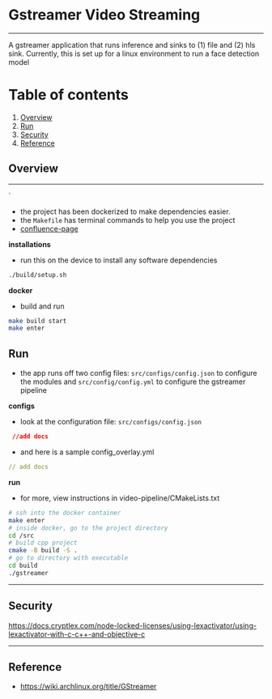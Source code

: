 

# Gstreamer Video Streaming

---

A gstreamer application that runs inference and sinks to (1) file and (2) hls sink.
Currently, this is set up for a linux environment to run a face detection model


# Table of contents

1. [Overview](#Overview)
2. [Run](#Run)
3. [Security](#Security)
4. [Reference](#Reference)

<a name="Overview"></a>
## Overview

---
`
- the project has been dockerized to make dependencies easier.
- the `Makefile` has terminal commands to help you use the project
- [confluence-page](https://focusbug.atlassian.net/wiki/spaces/SPYD/pages/4030589)

__installations__

- run this on the device to install any software dependencies

```bash
./build/setup.sh
```

__docker__

- build and run

```bash
make build start
make enter
```

<a name="Run"></a>
## Run

- the app runs off two config files: `src/configs/config.json` to configure the modules and `src/config/config.yml` to configure the gstreamer pipeline


__configs__

- look at the configuration file: `src/configs/config.json`

```json
 //add docs
```

- and here is a sample config_overlay.yml

```yaml
// add docs
```

__run__


- for more, view instructions in video-pipeline/CMakeLists.txt

```bash
# ssh into the docker container
make enter
# inside docker, go to the project directory
cd /src
# build cpp project
cmake -B build -S .
# go to directory with executable
cd build 
./gstreamer

```

---

<a name="Security"></a>
## Security
https://docs.cryptlex.com/node-locked-licenses/using-lexactivator/using-lexactivator-with-c-c++-and-objective-c


---

<a name="Reference"></a>
## Reference

- https://wiki.archlinux.org/title/GStreamer


